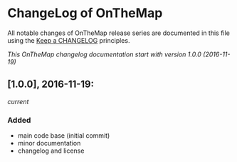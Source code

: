 # ChangeLog of OnTheMap

All notable changes of OnTheMap release series are documented in this file using the [Keep a CHANGELOG](http://keepachangelog.com/) principles.

_This OnTheMap changelog documentation start with version 1.0.0 (2016-11-19)_

## [1.0.0], 2016-11-19:
_current_

### Added

* main code base (initial commit)
* minor documentation
* changelog and license
